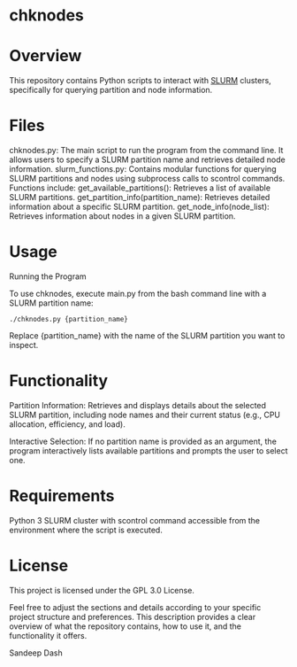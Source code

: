 # chknodes
# Overview

This repository contains Python scripts to interact with [SLURM]([url](https://slurm.schedmd.com/quickstart.html)) clusters, specifically for querying partition and node information.

# Files
chknodes.py: The main script to run the program from the command line. It allows users to specify a SLURM partition name and retrieves detailed node information.
slurm_functions.py: Contains modular functions for querying SLURM partitions and nodes using subprocess calls to scontrol commands. Functions include:
    get_available_partitions(): Retrieves a list of available SLURM partitions.
    get_partition_info(partition_name): Retrieves detailed information about a specific SLURM partition.
    get_node_info(node_list): Retrieves information about nodes in a given SLURM partition.

# Usage
Running the Program

To use chknodes, execute main.py from the bash command line with a SLURM partition name:

    ./chknodes.py {partition_name}

Replace {partition_name} with the name of the SLURM partition you want to inspect.

# Functionality

Partition Information: Retrieves and displays details about the selected SLURM partition, including node names and their current status (e.g., CPU allocation, efficiency, and load).

Interactive Selection: If no partition name is provided as an argument, the program interactively lists available partitions and prompts the user to select one.

# Requirements

Python 3
SLURM cluster with scontrol command accessible from the environment where the script is executed.

# License

This project is licensed under the GPL 3.0 License.

Feel free to adjust the sections and details according to your specific project structure and preferences. This description provides a clear overview of what the repository contains, how to use it, and the functionality it offers.

Sandeep Dash
